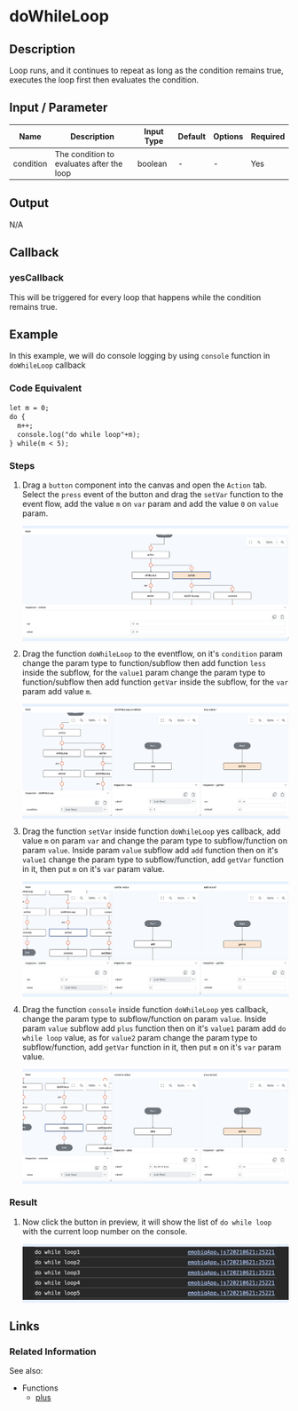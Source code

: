 # doWhileLoop

## Description

Loop runs, and it continues to repeat as long as the condition remains true, executes the loop first then evaluates the condition.

## Input / Parameter

| Name | Description | Input Type | Default | Options | Required |
| ------ | ------ | ------ | ------ | ------ | ------ |
| condition | The condition to evaluates after the loop | boolean | - | - | Yes |

## Output

N/A

## Callback

### yesCallback

This will be triggered for every loop that happens while the condition remains true.

## Example

In this example, we will do console logging by using `console` function in `doWhileLoop` callback

### Code Equivalent

```
let m = 0;
do {
  m++;
  console.log("do while loop"+m);
} while(m < 5);
```

### Steps

1. Drag a `button` component into the canvas and open the `Action` tab. Select the `press` event of the button and drag the `setVar` function to the event flow, add the value `m` on `var` param and add the value `0` on `value` param.

    <div style="display:flex; align-items:center; justify-content:center; background-color: #E7F1FF;">
        <img src="./doWhileLoop-step-1.png"
        style="width: 100%; padding: 5px;"/>
    </div>

2. Drag the function `doWhileLoop` to the eventflow, on it's `condition` param change the param type to function/subflow then add function `less` inside the subflow, for the `value1` param change the param type to function/subflow then add function `getVar` inside the subflow, for the `var` param add value `m`.

    <div style="display:flex; align-items:center; justify-content:center; background-color: #E7F1FF;">
        <img src="./doWhileLoop-step-2.png"
        style="width: 100%; padding: 5px;"/>
    </div>

3. Drag the function `setVar` inside function `doWhileLoop` yes callback, add value `m` on param `var` and change the param type to subflow/function on param `value`. Inside param `value` subflow add `add` function then on it's `value1` change the param type to subflow/function, add `getVar` function in it, then put `m` on it's `var` param value.

    <div style="display:flex; align-items:center; justify-content:center; background-color: #E7F1FF;">
        <img src="./doWhileLoop-step-3.png"
        style="width: 100%; padding: 5px;"/>
    </div>

4. Drag the function `console` inside function `doWhileLoop` yes callback, change the param type to subflow/function on param `value`. Inside param `value` subflow add `plus` function then on it's `value1` param add `do while loop` value, as for `value2` param change the param type to subflow/function, add `getVar` function in it, then put `m` on it's `var` param value.

    <div style="display:flex; align-items:center; justify-content:center; background-color: #E7F1FF;">
        <img src="./doWhileLoop-step-4.png"
        style="width: 100%; padding: 5px;"/>
    </div>

### Result

1. Now click the button in preview, it will show the list of `do while loop` with the current loop number on the console.

    <div style="display:flex; align-items:center; justify-content:center; background-color: #E7F1FF;">
        <img src="./doWhileLoop-result-1.png"
        style="width: 100%; padding: 5px;"/>
    </div>

## Links

### Related Information

See also:

- Functions
    -  [plus](/document/client/006-actions-and-visual-logic/action-reference/cordova/Math/plus/plus.md)